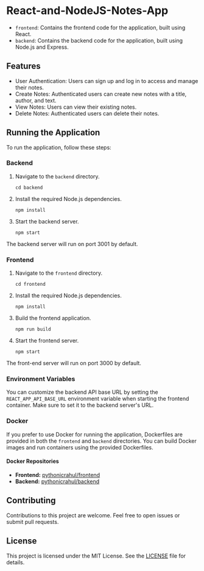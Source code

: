 # React-and-NodeJS-Notes-App

- `frontend`: Contains the frontend code for the application, built using React.
- `backend`: Contains the backend code for the application, built using Node.js and Express.

## Features

- User Authentication: Users can sign up and log in to access and manage their notes.
- Create Notes: Authenticated users can create new notes with a title, author, and text.
- View Notes: Users can view their existing notes.
- Delete Notes: Authenticated users can delete their notes.

## Running the Application

To run the application, follow these steps:

### Backend

1. Navigate to the `backend` directory.
   ``` 
   cd backend
   ```
2. Install the required Node.js dependencies.
   ```
   npm install
   ```
3. Start the backend server.
   ```
   npm start
   ```
The backend server will run on port 3001 by default.

### Frontend

1. Navigate to the `frontend` directory.
   ```
   cd frontend
   ```
2. Install the required Node.js dependencies.
   ```
   npm install
   ```
3. Build the frontend application.
   ```
   npm run build
   ```
4. Start the frontend server.
   ```
   npm start
   ```
The front-end server will run on port 3000 by default.

### Environment Variables

You can customize the backend API base URL by setting the `REACT_APP_API_BASE_URL` environment variable when starting the frontend container. Make sure to set it to the backend server's URL.

### Docker

If you prefer to use Docker for running the application, Dockerfiles are provided in both the `frontend` and `backend` directories. You can build Docker images and run containers using the provided Dockerfiles.

#### Docker Repositories
- **Frontend:** [pythonicrahul/frontend](https://hub.docker.com/r/pythonicrahul/basic-notes-app-frontend)
- **Backend:** [pythonicrahul/backend](https://hub.docker.com/r/pythonicrahul/basic-notes-app-backend)


## Contributing

Contributions to this project are welcome. Feel free to open issues or submit pull requests.

## License

This project is licensed under the MIT License. See the [LICENSE](LICENSE) file for details.

